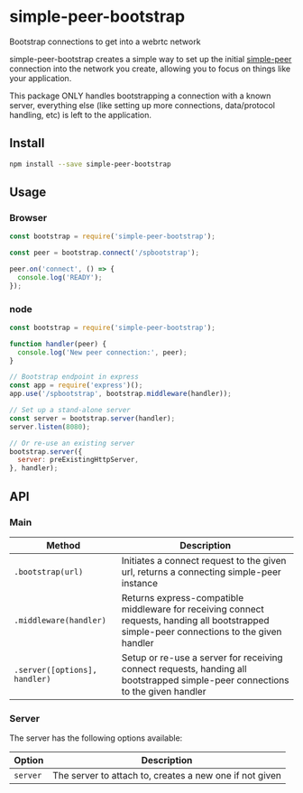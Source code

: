 # simple-peer-bootstrap

Bootstrap connections to get into a webrtc network

simple-peer-bootstrap creates a simple way to set up the initial
[simple-peer](https://npmjs.com/package/simple-peer) connection into the network
you create, allowing you to focus on things like your application.

This package ONLY handles bootstrapping a connection with a known server,
everything else (like setting up more connections, data/protocol handling, etc)
is left to the application.

## Install

```sh
npm install --save simple-peer-bootstrap
```

## Usage

### Browser

```js
const bootstrap = require('simple-peer-bootstrap');

const peer = bootstrap.connect('/spbootstrap');

peer.on('connect', () => {
  console.log('READY');
});
```

### node

```js
const bootstrap = require('simple-peer-bootstrap');

function handler(peer) {
  console.log('New peer connection:', peer);
}

// Bootstrap endpoint in express
const app = require('express')();
app.use('/spbootstrap', bootstrap.middleware(handler));

// Set up a stand-alone server
const server = bootstrap.server(handler);
server.listen(8080);

// Or re-use an existing server
bootstrap.server({
  server: preExistingHttpServer,
}, handler);
```

## API

### Main

 Method                        | Description
 ----------------------------- | -----------
 `.bootstrap(url)`             | Initiates a connect request to the given url, returns a connecting simple-peer instance
 `.middleware(handler)`        | Returns express-compatible middleware for receiving connect requests, handing all bootstrapped simple-peer connections to the given handler
 `.server([options], handler)` | Setup or re-use a server for receiving connect requests, handing all bootstrapped simple-peer connections to the given handler

### Server

The server has the following options available:

 Option   | Description
 -------- | -----------
 `server` | The server to attach to, creates a new one if not given
